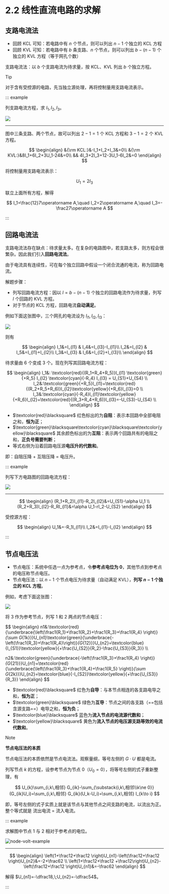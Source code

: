 # 2.2 线性直流电路的求解

## 支路电流法

- 回顾 KCL 可知：若电路中有 $n$ 个节点，则可以列出 $n-1$ 个独立的 KCL 方程
- 回顾 KVL 可知：若电路中有 $b$ 条支路、$n$ 个节点，则可以列出 $b-(n-1)$ 个独立的 KVL 方程（等于网孔个数）

支路电流法：以 $b$ 个支路电流为待求量，按 KCL、KVL 列出 $b$ 个独立方程。

> [!tip]
>
> 对于含有受控源的电路，先当独立源处理，再将控制量用支路电流表示。

::: example

列支路电流方程，求 $I_1,I_2,I_3$。

![](./images/branch-cur-exp-1.svg)

---

图中三条支路、两个节点，故可以列出 $2-1=1$ 个 KCL 方程和 $3-1=2$ 个 KVL 方程。

$$
\begin{align}
&{\rm KCL:}&-I_1+I_2+I_3&=0\\
&{\rm KVL:}&8I_1+6I_2+3U_1-24&=0\\
&& 4I_3+2I_3+12-3U_1-6I_2&=0
\end{align}
$$

将控制量用支路电流表示：

$$
U_1=2I_3
$$

联立上面所有方程，解得

$$
I_1=\frac{12}7\operatorname A,\quad I_2=2\operatorname A,\quad I_3=-\frac27\operatorname A
$$

:::

## 回路电流法

支路电流法存在缺点：待求量太多。在复杂的电路图中，若支路太多，则方程会很繁杂。因此我们引入**回路电流法**。

由于电流具有连续性，可在每个独立回路中假设一个闭合流通的电流，称为回路电流。

解题步骤：

- 列写回路电流方程：因以 $l=b-(n-1)$ 个独立的回路电流作为待求量，列写 $l$ 个回路的 KVL 方程。
- 对于节点的 KCL 方程，回路电流**自动满足**。

例如下面这张图中，三个网孔的电流设为 $I_{l1},I_{l2},I_{l3}$：

![](./images/mesh-cur.svg)

则有

$$
\begin{align}
I_1&=I_{l1} & I_4&=I_{l3}-I_{l1}\\
I_2&=I_{l2} & I_5&=I_{l1}+I_{l2}\\
I_3&=I_{l3} & I_6&=I_{l2}+I_{l3}\\
\end{align}
$$

待求量由 6 个变成 3 个。现在列写其回路电流方程：

$$
\begin{align}
l_1&: \textcolor{red}{(R_1+R_4+R_5)}I_{l1} \textcolor{green}{+R_5} I_{l2} \textcolor{cyan}{-R_4} I_{l3} = U_{S1}+U_{S4} \\
l_2&:\textcolor{green}{+R_5}I_{l1}+\textcolor{red}{(R_2+R_5+R_6)}I_{l2}\textcolor{yellow}{+R_6}I_{l3}=0 \\
l_3&:\textcolor{cyan}{-R_4}I_{l1}\textcolor{yellow}{+R_6}I_{l2}+\textcolor{red}{(R_3+R_4+R_6)}I_{l3}=-U_{S3}-U_{S4} \\
\end{align}
$$

- $\textcolor{red}\blacksquare$ 红色标出的为**自阻**：表示本回路中全部电阻之和，**恒为正**；
- $\textcolor{green}\blacksquare\textcolor{cyan}\blacksquare\textcolor{yellow}\blacksquare$ 其余颜色标出的为**互阻**：表示两个回路共有的电阻之和，**正负号需要判断**；
- 等式右侧为沿着回路电压源**电压升的代数和**。

即：自阻压降 $+$ 互阻压降 $=$ 电压升。

::: example

列写下方电路图的回路电流方程：

![](./images/mesh-cur-example.svg)

---

$$
\begin{align}
(R_1+R_2)I_{l1}-R_2I_{l2}&=U_{S1}-\alpha U_1 \\
(R_2+R_3)I_{l2}-R_RI_{l1}&=\alpha U_1-rI_2-U_{S2}
\end{align}
$$

受控源方程：

$$
\begin{align}
U_1&=-R_1I_{l1}\\
I_2&=I_{l1}-I_{l2}
\end{align}
$$

:::

## 节点电压法

- 节点电压：系统中任选一点为参考点，令**参考点电位为 0**，其他节点到参考点的电压称节点电压。
- 节点电压法：以 $n-1$ 个节点电压为待求量（自动满足 KVL），**列写 $n-1$ 个独立的 KCL 方程**。

例如，考虑下面这张图：

![](./images/node-volt.svg)

将 3 作为参考节点，列写 1 和 2 两点的节点电压：

$$
\begin{align}
n1&:\textcolor{red}{\underbrace{\left(\frac1{R_1}+\frac1{R_2}+\frac1{R_3}+\frac1{R_4} \right)}_{\sum G_{1k}}}U_{n1}\textcolor{green}{\underbrace{-\left(\frac1{R_3}+\frac1{R_4}\right)}_{G_{12}}}U_{n2}=\textcolor{blue}{I_{S1}}\textcolor{yellow}{+\frac{U_{S2}}{R_2}-\frac{U_{S3}}{R_3}} \\\\

n2&:\textcolor{green}{\underbrace{-\left(\frac1{R_3}+\frac1{R_4} \right)}_{G_{21}}}U_{n1}+\textcolor{red}{\underbrace{\left(\frac1{R_3}+\frac1{R_4}+\frac1{R_5} \right)}_{\sum G_{2k}}}U_{n2}=\textcolor{blue}{-I_{S2}}\textcolor{yellow}{+\frac{U_{S3}}{R_3}}
\end{align}
$$

- $\textcolor{red}\blacksquare$ 红色为**自导**：与本节点相连的各支路电导之和，**恒为正**；
- $\textcolor{green}\blacksquare$ 绿色为**互导**：节点之间的各支路（==包括含源支路==）电导之和，**恒为负**；
- $\textcolor{blue}\blacksquare$ 蓝色为**流入节点的电流源代数和**；
- $\textcolor{yellow}\blacksquare$ 黄色为**流入节点的电压源支路等效的电流代数和**。

> [!note]
>
> **节点电压法的本质**
>
> 节点电压法的本质依然是节点电流法。观察量纲，等号左侧的 $G\cdot U$ 都是电流。
>
> 列写节点 $k$ 的方程，设参考节点为节点 $0$（$U_0=0$），将等号左侧的式子重新整理，有
>
> $$
> U_{k}\sum_{i,k\,相邻} G_{ik}-\sum_{\substack{i,k\,相邻\\k\ne 0}}(G_{ik}U_i)=\sum_{i,k\,相邻} G_{ik}(U_k-U_i)=\sum_{i,k\,相邻} I_{k\to i}
> $$
>
> 即，等号左侧的式子实质上就是该节点与其他节点之间支路的电流，以流出为正。整个等式就是 流出电流 = 流入电流。

::: example

求解图中节点 1 与 2 相对于参考点的电位。

![node-volt-example](./images/node-volt-example.svg)

---

$$
\begin{align}
\left(1+\frac12+\frac12 \right)U_{n1}-\left(\frac12+\frac12 \right)U_{n2}&=-2+\frac62 \\
\left(1+\frac12+\frac12 +\frac12\right)U_{n2}-\left(\frac12+\frac12 \right)U_{n1}&=-\frac62
\end{align}
$$

解得 $U_{n1}=-\dfrac18,\;U_{n2}=-\dfrac54$。

:::
